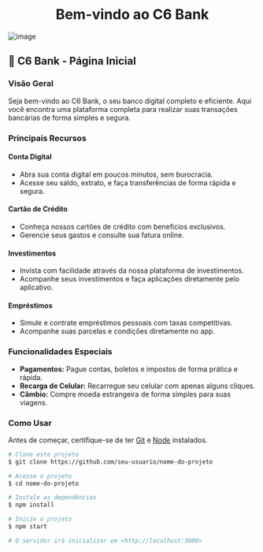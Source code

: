 <h1 align="center">Bem-vindo ao C6 Bank</h1>

![image](https://github.com/Jonathanfullstack/c6-bank/assets/141459667/bac8cefb-8d61-44a8-a41c-bbd18f13761d)


## :bank: C6 Bank - Página Inicial

### **Visão Geral**

Seja bem-vindo ao C6 Bank, o seu banco digital completo e eficiente. Aqui você encontra uma plataforma completa para realizar suas transações bancárias de forma simples e segura.

### **Principais Recursos**

#### **Conta Digital**

- Abra sua conta digital em poucos minutos, sem burocracia.
- Acesse seu saldo, extrato, e faça transferências de forma rápida e segura.

#### **Cartão de Crédito**

- Conheça nossos cartões de crédito com benefícios exclusivos.
- Gerencie seus gastos e consulte sua fatura online.

#### **Investimentos**

- Invista com facilidade através da nossa plataforma de investimentos.
- Acompanhe seus investimentos e faça aplicações diretamente pelo aplicativo.

#### **Empréstimos**

- Simule e contrate empréstimos pessoais com taxas competitivas.
- Acompanhe suas parcelas e condições diretamente no app.

### **Funcionalidades Especiais**

- **Pagamentos:** Pague contas, boletos e impostos de forma prática e rápida.
- **Recarga de Celular:** Recarregue seu celular com apenas alguns cliques.
- **Câmbio:** Compre moeda estrangeira de forma simples para suas viagens.

### **Como Usar**

Antes de começar, certifique-se de ter [Git](https://git-scm.com) e [Node](https://nodejs.org/en/) instalados.

```bash
# Clone este projeto
$ git clone https://github.com/seu-usuario/nome-do-projeto

# Acesse o projeto
$ cd nome-do-projeto

# Instale as dependências
$ npm install

# Inicie o projeto
$ npm start

# O servidor irá inicializar em <http://localhost:3000>
